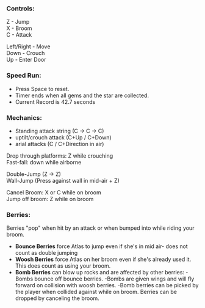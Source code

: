 ### Controls:

Z - Jump\
X - Broom\
C - Attack

Left/Right - Move\
Down - Crouch\
Up - Enter Door

### Speed Run:
- Press Space to reset.
- Timer ends when all gems and the star are collected.
- Current Record is 42.7 seconds

### Mechanics:
- Standing attack string (C -> C -> C)
- uptilt/crouch attack (C+Up / C+Down)
- arial attacks (C / C+Direction in air)

Drop through platforms: Z while crouching\
Fast-fall: down while airborne

Double-Jump (Z -> Z)\
Wall-Jump (Press against wall in mid-air + Z)

Cancel Broom: X or C while on broom\
Jump off broom: Z while on broom

### Berries:
Berries "pop" when hit by an attack or when bumped into while riding your broom.

- **Bounce Berries** force Atlas to jump even if she's in mid air- does not count as double jumping
- **Woosh Berries** force Atlas on her broom even if she's already used it. This does count as using your broom.
- **Bomb Berries** can blow up rocks and are affected by other berries:
  -Bombs bounce off bounce berries.
  -Bombs are given wings and will fly forward on collision with woosh berries.
  -Bomb berries can be picked by the player when collided against while on broom. Berries can be dropped by canceling the broom.
  
